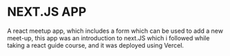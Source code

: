 # NEXT.JS APP

A react meetup app, which includes a form which can be used to add a new meet-up, this app was an introduction to next.JS which i followed while taking a react guide course, and it was deployed using Vercel.
